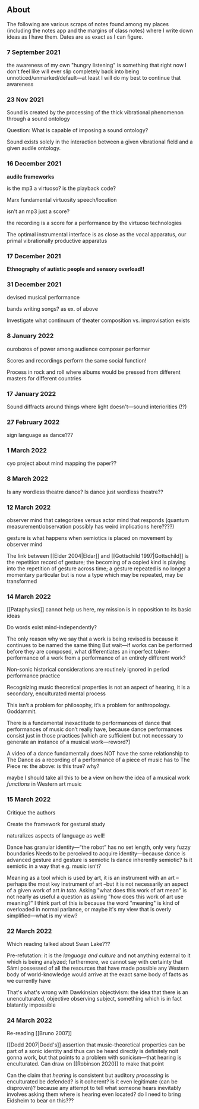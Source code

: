 ## About
The following are various scraps of notes found among my places (including the notes app and the margins of class notes) where I write down ideas as I have them. Dates are as exact as I can figure.

### 7 September 2021
the awareness of my own "hungry listening" is something that right now I don't feel like will ever slip completely back into being unnoticed/unmarked/default—at least I will do my best to continue that awareness

### 23 Nov 2021
Sound is created by the processing of the thick vibrational phenomenon through a sound ontology

Question: What is capable of imposing a sound ontology?

Sound exists solely in the interaction between a given vibrational field and a given audile ontology.

### 16 December 2021
**audile frameworks**

is the mp3 a virtuoso? is the playback code? 

Marx fundamental virtuosity speech/locution 

isn't an mp3 just a score?

the recording is a score for a performance by the virtuoso technologies 

The optimal instrumental interface is as close as the vocal apparatus, our primal vibrationally productive apparatus

### 17 December 2021
**Ethnography of autistic people and sensory overload!!**

### 31 December 2021
devised musical performance

bands writing songs? as ex. of above

Investigate what continuum of theater composition vs. improvisation exists

### 8 January 2022
ouroboros of power among audience composer performer

Scores and recordings perform the same social function!

Process in rock and roll where albums would be pressed from different masters for different countries

### 17 January 2022
Sound diffracts around things where light doesn't—sound interiorities (!?)

### 27 February 2022
sign language as dance???

### 1 March 2022
cyo project about mind mapping the paper??

### 8 March 2022
Is any wordless theatre dance? Is dance just wordless theatre??

### 12 March 2022
observer mind that categorizes versus actor mind that responds
(quantum measurement/observation possibly has weird implications here????)

gesture is what happens when semiotics is placed on movement by observer mind

The link between [[Elder 2004|Eldar]] and [[Gottschild 1997|Gottschild]] is the repetition record of gesture; the becoming of a copied kind is playing into the repetition of gesture across time; a gesture repeated is no longer a momentary particular but is now a type which may be repeated, may be transformed

### 14 March 2022
[[Pataphysics]] cannot help us here, my mission is in opposition to its basic ideas

Do words exist mind-independently?

The only reason why we say that a work is being revised is because it continues to be named the same thing
But wait—if works can be performed before they are composed, what differentiates an imperfect token-performance of a work from a performance of an entirely different work?

Non-sonic historical considerations are routinely ignored in period performance practice

Recognizing music theoretical properties is not an aspect of hearing, it is a secondary, enculturated mental process


This isn’t a problem for philosophy, it’s a problem for anthropology. Goddammit.

There is a fundamental inexactitude to performances of dance that performances of music don’t really have, because dance performances consist just in those practices \[which are sufficient but not necessary to generate an instance of a musical work—reword?\]

A video of a dance fundamentally does NOT have the same relationship to The Dance as a recording of a performance of a piece of music has to The Piece
re: the above: is this true? why?

maybe I should take all this to be a view on how the idea of a musical work *functions* in Western art music

### 15 March 2022
Critique the authors

Create the framework for gestural study 


naturalizes aspects of language as well!

Dance has granular identity—“the robot” has no set length, only very fuzzy boundaries
Needs to be perceived to acquire identity—because dance is advanced gesture and gesture is semiotic
Is dance inherently semiotic? Is it semiotic in a way that e.g. music isn’t?


Meaning as a tool which is used by art, it is an instrument with an art – perhaps the most key instrument of art –but it is not necessarily an aspect of a given work of art *in toto.* Asking "what does this work of art mean" is not nearly as useful a question as asking "how does this work of art use meaning?" 
I think part of this is because the word "meaning" is kind of overloaded in normal parlance, or maybe it's my view that is overly simplified—what is my view?

### 22 March 2022
Which reading talked about Swan Lake???

Pre-refutation: it is the *language and culture* and not anything external to it which is being analyzed; furthermore, we cannot say with certainty that Sámi possessed of all the resources that have made possible any Western body of world-knowledge would arrive at the exact same body of facts as we currently have

That's what's wrong with Dawkinsian objectivism: the idea that there is an unenculturated, objective observing subject, something which is in fact blatantly impossible

### 24 March 2022
Re-reading [[Bruno 2007]]

[[Dodd 2007|Dodd's]] assertion that music-theoretical properties can be part of a sonic identity and thus can be heard directly is definitely noit gonna work, but that points to a problem with sonicism—that hearing is enculturated. Can draw on [[Robinson 2020]] to make that point

Can the claim that *hearing* is consistent but auditory *processing* is enculturated be defended? is it coherent? is it even legitimate (can be disproven)? because any attempt to tell what someone hears inevitably involves asking them
where is hearing even located?
do I need to bring Eidsheim to bear on this???